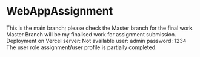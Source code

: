 # WebAppAssignment
This is the main branch; please check the Master branch for the final work.
Master Branch will be my finalised work for assignment submission.
Deployment on Vercel server: Not available
user: admin
password: 1234
The user role assignment/user profile is partially completed.
